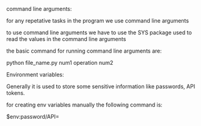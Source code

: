 command line arguments:
    
for any repetative tasks in the program we use command line arguments

to use command line arguments we have to use the SYS package used to read the values in the command line arguments

the basic command for running command line arguments are:

python file_name.py num1 operation num2



Environment variables:

Generally it is used to store some sensitive information like passwords, API tokens.

for creating env variables manually the following command is:

$env:password/API=<your value>